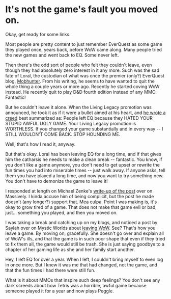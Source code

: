 # It's not the game's fault you moved on.

Okay, get ready for some links.

Most people are pretty content to just remember EverQuest as some game they played once, years back, before WoW came along. Many people tried the new games and went back to EQ. Some never left.

Then there's the odd sort of people who felt they couldn't leave, even though they had absolutely zero interest in it any more. Such was the sad fate of Loral, the custodian of what was once the premier (only?) EverQuest blog, [Mobhunter](http://mobhunter.com/). From his writing, he seems to have wanted to quit the whole thing a couple years or more ago. Recently he started coving WoW instead. He recently quit to play D&D fourth edition instead of any MMO. Fantastic!

But he couldn't leave it alone. When the Living Legacy promotion was announced, he took it as if it were a bullet aimed at his heart, and [he wrote a creed](http://mobhunter.com/001566.html) best summarized as: People left EQ because they HATED YOUR STUPID AWFUL UGLY GAME. Your Living Legacy promotion is WORTHLESS. If you changed your game substantially and in every way -- I STILL WOULDN'T COME BACK. STOP HOUNDING ME.

Well, that's how I read it, anyway.

But that's okay. Loral has been leaving EQ for a long time, and if that gives him the catharsis he needs to make a clean break -- fantastic. You know, if you don't like a game anymore, you don't need to get upset or rewrite the fun times you had into miserable times -- just walk away. If anyone asks, tell them you have played a long time, and now you want to try something new. You don't have to demonize the game to leave it!

I responded at length on Michael Zenke's [write-up of the post](http://www.massively.com/2008/06/08/living-legacy-what-it-does-and-what-it-doesnt/) over on Massively. I kinda accuse him of being complicit, but the post he made doesn't (any longer?) support that. Mea culpa. Point I was making is, it's okay to grow tired of a game. That does not make that game evil or bad, just... something you played, and then you moved on.

I was taking a break and catching up on my blogs, and noticed a post by Saylah over on Mystic Worlds about [leaving WoW](http://notadiary.typepad.com/mysticworlds/2008/06/official-adeiu.html). See? That's how you leave a game. By moving on, gracefully. She doesn't go over and explain all of WoW's ills, and that the game is in such poor shape that even if they tried to fix them all, the game would still be trash. She is just saying goodbye to a chapter of her gaming life as she and her family start another.

Hey, I left EQ for over a year. When I left, I couldn't bring myself to even log in once more. But I knew it was me that had changed, not the game, and that the fun times I had there were still fun.

What is it about MMOs that inspire such deep feelings? You don't see any dark screeds about how Tetris was a horrible, awful game because someone played it for a year and now plays Peggle.



